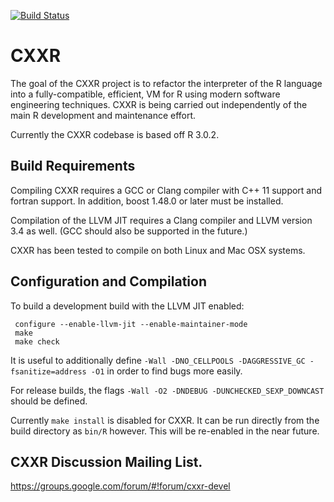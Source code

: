 [![Build Status](https://travis-ci.org/cxxr-devel/cxxr.svg?branch=master)](https://travis-ci.org/cxxr-devel/cxxr)

# CXXR

The goal of the CXXR project is to refactor the interpreter of the R language into a fully-compatible, efficient, VM for R using modern software engineering techniques.  CXXR is being carried out independently of the main R development and maintenance effort.

Currently the CXXR codebase is based off R 3.0.2.

## Build Requirements

Compiling CXXR requires a GCC or Clang compiler with C++ 11 support and fortran support.  In addition, boost 1.48.0 or later must be installed.

Compilation of the LLVM JIT requires a Clang compiler and LLVM version 3.4 as well.  (GCC should also be supported in the future.)

CXXR has been tested to compile on both Linux and Mac OSX systems.

## Configuration and Compilation

To build a development build with the LLVM JIT enabled:
  ```
   configure --enable-llvm-jit --enable-maintainer-mode 
   make
   make check
   ```
It is useful to additionally define `-Wall -DNO_CELLPOOLS -DAGGRESSIVE_GC -fsanitize=address -O1` in order to find bugs more easily. 

For release builds, the flags `-Wall -O2 -DNDEBUG -DUNCHECKED_SEXP_DOWNCAST` should be defined.

Currently `make install` is disabled for CXXR.  It can be run directly from the build directory as `bin/R` however.  This will be re-enabled in the near future.

## CXXR Discussion Mailing List.

https://groups.google.com/forum/#!forum/cxxr-devel
